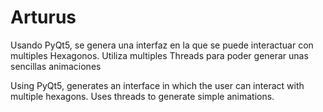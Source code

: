 # Arturus
Usando PyQt5, se genera una interfaz en la que se puede interactuar con multiples Hexagonos. 
Utiliza multiples Threads para poder generar unas sencillas animaciones

Using PyQt5, generates an interface in which the user can interact with multiple hexagons.
Uses threads to generate simple animations.
